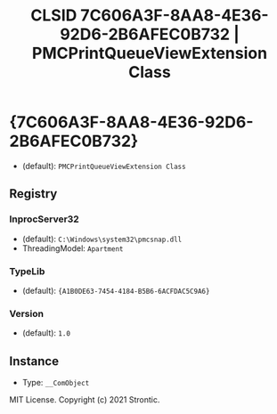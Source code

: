 ﻿---
title: "CLSID 7C606A3F-8AA8-4E36-92D6-2B6AFEC0B732 | PMCPrintQueueViewExtension Class"
excerpt: What is COM-Object CLSID 7C606A3F-8AA8-4E36-92D6-2B6AFEC0B732?
---

# {7C606A3F-8AA8-4E36-92D6-2B6AFEC0B732}

* (default): `PMCPrintQueueViewExtension Class`

## Registry


### InprocServer32

* (default): `C:\Windows\system32\pmcsnap.dll`
* ThreadingModel: `Apartment`

### TypeLib

* (default): `{A1B0DE63-7454-4184-B5B6-6ACFDAC5C9A6}`

### Version

* (default): `1.0`

## Instance

* Type: `__ComObject`

MIT License. Copyright (c) 2021 Strontic.


